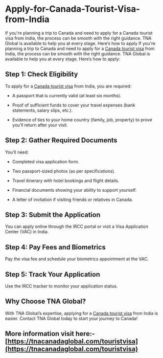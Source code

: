 # Apply-for-Canada-Tourist-Visa-from-India
If you're planning a trip to Canada and need to apply for a Canada tourist visa from India, the process can be smooth with the right guidance. TNA Global is available to help you at every stage. Here’s how to apply
If you're planning a trip to Canada and need to apply for a [Canada tourist visa](https://tnacanadaglobal.com/touristvisa) from India, the process can be smooth with the right guidance. TNA Global is available to help you at every stage. Here’s how to apply:

## Step 1: Check Eligibility

To apply for a [Canada tourist visa](https://tnacanadaglobal.com/touristvisa) from India, you are required:

*   A passport that is currently valid (at least six months).
    
*   Proof of sufficient funds to cover your travel expenses (bank statements, salary slips, etc.).
    
*   Evidence of ties to your home country (family, job, property) to prove you’ll return after your visit.
    

## Step 2: Gather Required Documents

You’ll need:

  

*   Completed visa application form.
    
*   Two passport-sized photos (as per specifications).
    
*   Travel itinerary with hotel bookings and flight details.
    
*   Financial documents showing your ability to support yourself.
    
*   A letter of invitation if visiting friends or relatives in Canada.
    

## Step 3: Submit the Application

You can apply online through the IRCC portal or visit a Visa Application Center (VAC) in India.

## Step 4: Pay Fees and Biometrics

Pay the visa fee and schedule your biometrics appointment at the VAC.

## Step 5: Track Your Application

Use the IRCC tracker to monitor your application status.

## Why Choose TNA Global?

With TNA Global’s expertise, applying for a [Canada tourist visa](https://tnacanadaglobal.com/touristvisa) from India is easier. Contact TNA Global today to start your journey to Canada!

  

## More information visit here:-   [https://tnacanadaglobal.com/touristvisa](https://tnacanadaglobal.com/touristvisa)
